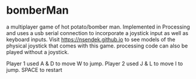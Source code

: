 # bomberMan
a multiplayer game of hot potato/bomber man. Implemented in Processing and uses a usb serial connection to incorporate a joystick input as well as keyboard inputs. Visit https://nsendek.github.io to see models of the physical joystick that comes with this game. processing code can also be played without a joystick. 

Player 1 used A & D to move W to jump. 
Player 2 used J & L to move I to jump. 
SPACE to restart
